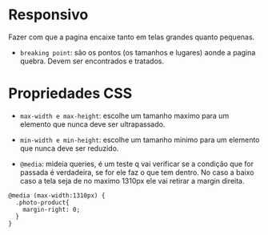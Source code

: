 # Responsivo
Fazer com que a pagina encaixe tanto em telas grandes quanto pequenas.

- `breaking point`: são os pontos (os tamanhos e lugares) aonde a pagina quebra. Devem ser encontrados e tratados.

# Propriedades CSS
- `max-width e max-height`: escolhe um tamanho maximo para um elemento que nunca deve ser ultrapassado.
- `min-width e min-height`: escolhe um tamanho minimo para um elemento que nunca deve ser reduzido.

- `@media`: mideia queries, é um teste q vai verificar se a condição que for passada é verdadeira, se for ele faz o que tem dentro. No caso a baixo caso a tela seja de no maximo 1310px ele vai retirar a margin direita.
```
@media (max-width:1310px) {
  .photo-product{ 
    margin-right: 0;
  }
}
``` 

